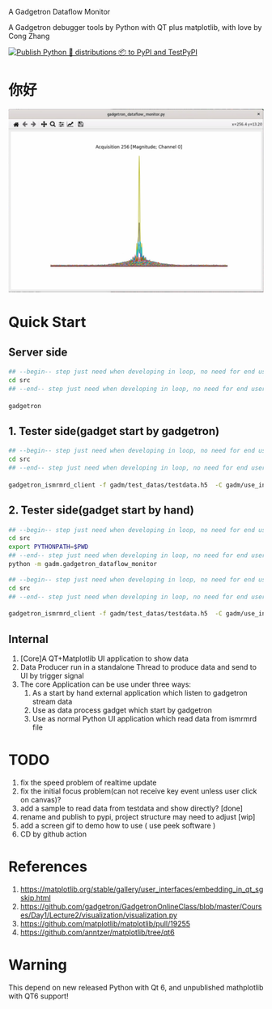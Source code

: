 A Gadgetron Dataflow Monitor

A Gadgetron debugger tools by Python with QT plus matplotlib, with love by Cong Zhang

[![Publish Python 🐍 distributions 📦 to PyPI and TestPyPI](https://github.com/medlab/gadgetron-dataflow-monitor/actions/workflows/python-publish.yml/badge.svg)](https://github.com/medlab/gadgetron-dataflow-monitor/actions/workflows/python-publish.yml)

# 你好

![](你好.jpg)

# Quick Start

## Server side

```bash
## --begin-- step just need when developing in loop, no need for end user after install 
cd src
## --end-- step just need when developing in loop, no need for end user after install 

gadgetron
```

## 1. Tester side(gadget start by gadgetron)

```bash
## --begin-- step just need when developing in loop, no need for end user after install 
cd src
## --end-- step just need when developing in loop, no need for end user after install 

gadgetron_ismrmrd_client -f gadm/test_datas/testdata.h5  -C gadm/use_in_gadgetron_sample/python_monitor_start_automate.xml
```

## 2. Tester side(gadget start by hand)

```bash
## --begin-- step just need when developing in loop, no need for end user after install 
cd src
export PYTHONPATH=$PWD 
## --end-- step just need when developing in loop, no need for end user after install 
python -m gadm.gadgetron_dataflow_monitor
```

```bash
## --begin-- step just need when developing in loop, no need for end user after install 
cd src
## --end-- step just need when developing in loop, no need for end user after install 

gadgetron_ismrmrd_client -f gadm/test_datas/testdata.h5  -C gadm/use_in_gadgetron_sample/python_monitor_start_automate.xml
```

## Internal

1. [Core]A QT+Matplotlib UI application to show data
2. Data Producer run in a standalone Thread to produce data and send to UI by trigger signal
3. The core Application can be use under three ways:
    1. As a start by hand external application which listen to gadgetron stream data
    2. Use as data process gadget which start by gadgetron
    3. Use as normal Python UI application which read data from ismrmrd file
    
# TODO

1. fix the speed problem of realtime update
2. fix the initial focus problem(can not receive key event unless user click on canvas)?
3. add a sample to read data from testdata and show directly? [done]
4. rename and publish to pypi, project structure may need to adjust [wip]
5. add a screen gif to demo how to use ( use peek software )
6. CD by github action 

# References

1. https://matplotlib.org/stable/gallery/user_interfaces/embedding_in_qt_sgskip.html
2. https://github.com/gadgetron/GadgetronOnlineClass/blob/master/Courses/Day1/Lecture2/visualization/visualization.py
3. https://github.com/matplotlib/matplotlib/pull/19255
4. https://github.com/anntzer/matplotlib/tree/qt6

# Warning

This depend on new released Python with Qt 6, and unpublished mathplotlib with QT6 support!

